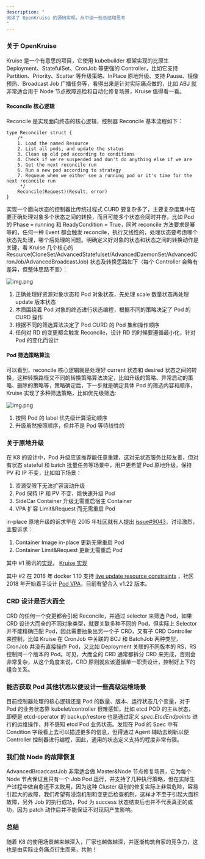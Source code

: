 ```yaml
---
description: "
阅读了 OpenKruise 的源码实现，从中谈一些总结和思考
"
---
```


### 关于 OpenKruise
Kruise 是一个有意思的项目，它使用 kubebuilder 框架实现的比原生 Deployment、StatefulSet、CronJob 等更强的 Controller，比如它支持 Partition、Priority、Scatter 等升级策略、InPlace 原地升级、支持 Pause、镜像预热、Broadcast Job 广播任务等，看得出来是针对实际痛点做的，比如 ABJ 就非常适合用于 Node 节点故障巡检和自动化修复场景，Kruise 值得看一看。

#### Reconcile 核心逻辑
Reconcile 是实现面向终态的核心逻辑，控制器 Reconcile 基本流程如下：
```golang
type Reconciler struct {
	/*
	1. Load the named Resource
	2. List all pods, and update the status
	3. Clean up old pod according to conditions
	4. Check if we're suspended and don't do anything else if we are
	5. Get the next reconcile run
	6. Run a new pod according to strategy
	7. Requeue when we either see a running pod or it's time for the next reconcile run
	 */
	Reconcile(Request)(Result, error)
}
```

实现一个面向状态的控制器比传统过程式 CURD 要复杂多了，主要复杂度集中在要正确处理对象多个状态之间的转换，而且可能多个状态会同时并存，比如 Pod 的 Phase = running 和 ReadyCondition = True，同时 reconcile 方法要求是幂等的，任何一种 Event 都会触发 reconcile，执行又线性的，处理状态要考虑哪个状态先处理，哪个后处理的问题。明确定义好对象的状态和状态之间的转换动作是关键，看 Kruise 几个核心的 Resource(CloneSet/AdvancedStatefulset/AdvancedDaemonSet/AdvancedCronJob/AdvancedBroadcastJob) 状态及转换思路如下（每个 Controller 会略有差异，但整体思路不变）：

![img.png](https://yangjunsss.github.io/images/kruise/img.png)

1. 正确处理好资源对象状态和 Pod 对象状态，先处理 scale 数量状态再处理 update 版本状态
2. 本质围绕着 Pod 对象的终态进行状态编程，根据不同的策略决定了 Pod 的 CURD 操作
3. 根据不同的筛选算法决定了 Pod CURD 的 Pod 集和操作顺序
4. 任何对 RD 的变更都会触发 Reconcile，设计 RD 的时候要遵循最小化，针对 Pod 的变化而设计

#### Pod 筛选策略算法

可以看到，reconcile 核心逻辑就是处理好 current 状态和 desired 状态之间的转换，这种转换路径又不同的转换策略算法决定，比如升级的策略、异常启动的策略、删除的策略等，策略确定后，下一步就是确定具体 Pod 的筛选内容和顺序，Kruise 实现了多种筛选策略，比如优先级筛选:

![img.png](https://yangjunsss.github.io/images/kruise/img_3.png)

1. 按照 Pod 的 label 优先级计算滚动顺序
2. 升级虽然按照顺序，但并不是 Pod 等待线性的

### 关于原地升级
在 K8 的设计中，Pod 升级应该推荐能任意重建，这对无状态服务比较友善，但对有状态 stateful 和 batch 批量任务等场景中，用户更希望 Pod 原地升级，保持 PV 和 IP 不变，比如如下场景：

1. 资源受限下无法扩容滚动升级
2. Pod 保持 IP 和 PV 不变，能快速升级 Pod
3. SideCar Container 升级无需重启宿主 Container
4. VPA 扩容 Limit&Request 而无需重启 Pod

in-place 原地升级的诉求早在 2015 年社区就有人提出 [issue#9043](https://github.com/kubernetes/kubernetes/issues/9043)，讨论激烈，主要诉求：

1. Container Image in-place 更新无需重启 Pod
2. Container Limit&Request 更新无需重启 Pod

其中 #1 腾讯的[实现](https://cloud.tencent.com/developer/article/1413743)， [Kruise 实现](https://www.alibabacloud.com/blog/explaining-in-place-pod-updates-in-a-kubernetes-cluster_597133)

其中 #2 在 2016 年 docker 1.10 支持 [live update resource constraints](https://docker.com/blog/docker-1-10/) ，社区 2018 年开始着手设计 [Pod VPA](https://github.com/kubernetes/enhancements/tree/master/keps/sig-node/1287-in-place-update-pod-resources)，目前有望合入 v1.22 版本。

### CRD 设计是否大而全
CRD 的任何一个变更都会引起 Reconcile，并通过 selector 来筛选 Pod，如果 CRD 设计大而全的不同对象类型，就要关联多种不同的 Pod，但实际上 Selector 并不能精确匹配 Pod，因此需要抽象出另一个子 CRD，又有子 CRD Controller 来控制，比如 Kruise 在 CronJob 中关联的 BCJ 和 BatchJob 两种类型，CronJob 并没有直接操作 Pod，又比如 Deployment 关联的不同版本的 RS，RS 控制同一个版本的 Pod。可见，大而全的 CRD 通常都拆分 CRD 来完成，否则会非常复杂，从这个角度来说，CRD 原则就应该遵循单一职责设计，控制好上下的组合关系。

### 能否获取 Pod 其他状态以便设计一些高级运维场景
目前控制器处理的核心逻辑还是 Pod 的数量、版本、运行状态几个变量，对于 Pod 的业务状态靠 kubelet/controller 很难感知，比如 etcd POD 的主从状态，即便是 etcd-operator 的 backup/restore 也是通过定义 *spec.EtcdEndpoints* 进行的运维操作，并不感知 etcd Pod 业务状态。发现在 Pod 的 Spec 中有 Condition 字段看上去可以描述更多的信息，但得通过 Agent 辅助去刷新以便 Controller 控制器进行编程，因此，通用的状态定义支持的程度非常有限。

### 我们做 Node 的故障恢复
AdvancedBroadcastJob 非常适合做 Master&Node 节点修复场景，它为每个 Node 节点保证且只有一个 Job Pod 运行，并支持了几种执行策略，但在实际生产过程中做自愈还不太敢用，因为这种 Cluster 级别的修复实际上非常危险，容易引起大的故障，我们希望有浸泡机制和变更后检查机制，这样才不至于引起大面积故障，另外 Job 的执行成功，Pod 为 success 状态结束后也并不代表真正的成功，因为 patch 动作后并不能保证不对现网产生影响。

### 总结
随着 K8 的使用场景越来越深入，厂家也越做越深，并逐渐构筑自家的竞争力，这也是由实际业务痛点衍生而来，共勉！
